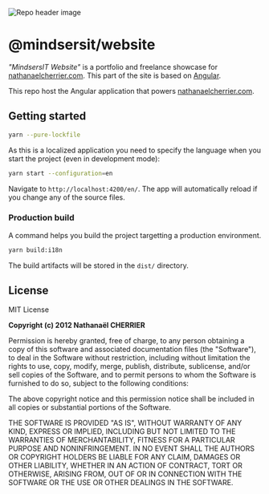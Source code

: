 ![Repo header image](https://repository-images.githubusercontent.com/189204408/ea286180-8cf2-11e9-9c88-ad7a2517c8f8)

# @mindsersit/website

_"MindsersIT Website"_ is a portfolio and freelance showcase for [nathanaelcherrier.com](https://nathanaelcherrier.com). This part of the site is based on [Angular](https://angular.com).

This repo host the Angular application that powers [nathanaelcherrier.com](https://nathanaelcherrier.com).

## Getting started

```bash
yarn --pure-lockfile
```

As this is a localized application you need to specify the language when you start the project (even in development mode):

```bash
yarn start --configuration=en
```

Navigate to `http://localhost:4200/en/`. The app will automatically reload if you change any of the source files.

### Production build

A command helps you build the project targetting a production environment.

```bash
yarn build:i18n
```

The build artifacts will be stored in the `dist/` directory.

## License

MIT License

**Copyright (c) 2012 Nathanaël CHERRIER**

Permission is hereby granted, free of charge, to any person obtaining a copy
of this software and associated documentation files (the "Software"), to deal
in the Software without restriction, including without limitation the rights
to use, copy, modify, merge, publish, distribute, sublicense, and/or sell
copies of the Software, and to permit persons to whom the Software is
furnished to do so, subject to the following conditions:

The above copyright notice and this permission notice shall be included in all
copies or substantial portions of the Software.

THE SOFTWARE IS PROVIDED "AS IS", WITHOUT WARRANTY OF ANY KIND, EXPRESS OR
IMPLIED, INCLUDING BUT NOT LIMITED TO THE WARRANTIES OF MERCHANTABILITY,
FITNESS FOR A PARTICULAR PURPOSE AND NONINFRINGEMENT. IN NO EVENT SHALL THE
AUTHORS OR COPYRIGHT HOLDERS BE LIABLE FOR ANY CLAIM, DAMAGES OR OTHER
LIABILITY, WHETHER IN AN ACTION OF CONTRACT, TORT OR OTHERWISE, ARISING FROM,
OUT OF OR IN CONNECTION WITH THE SOFTWARE OR THE USE OR OTHER DEALINGS IN THE
SOFTWARE.
